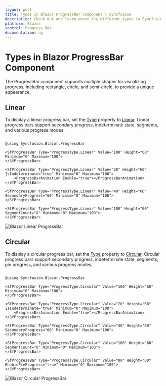 ```yaml
---
layout: post
title: Types in Blazor ProgressBar Component | Syncfusion
description: Check out and learn about the different types in Syncfusion Blazor ProgressBar component and much more details.
platform: Blazor
control: Progress Bar
documentation: ug
---
```


# Types in Blazor ProgressBar Component

The ProgressBar component supports multiple shapes for visualizing progress, including rectangle, circle, and semi-circle, to provide a unique appearance.

## Linear

To display a linear progress bar, set the [Type](https://help.syncfusion.com/cr/blazor/Syncfusion.Blazor.ProgressBar.ProgressType.html) property to [Linear](https://help.syncfusion.com/cr/blazor/Syncfusion.Blazor.ProgressBar.ProgressType.html#Syncfusion_Blazor_ProgressBar_ProgressType_Linear). Linear progress bars support secondary progress, indeterminate state, segments, and various progress modes.

```cshtml

@using Syncfusion.Blazor.ProgressBar

<SfProgressBar Type="ProgressType.Linear" Value="100" Height="60" Minimum="0" Maximum="100">
</SfProgressBar>

<SfProgressBar Type="ProgressType.Linear" Value="20" Height="60" IsIndeterminate="true" Minimum="0" Maximum="100">
    <ProgressBarAnimation Enable="true"></ProgressBarAnimation>
</SfProgressBar>

<SfProgressBar Type="ProgressType.Linear" Value="40" Height="60" SecondaryProgress="60" Minimum="0" Maximum="100">
</SfProgressBar>

<SfProgressBar Type="ProgressType.Linear" Value="100" Height="60" SegmentCount="8" Minimum="0" Maximum="100">
</SfProgressBar>

```

![Blazor Linear ProgressBar](images/blazor-progressbar-with-linear.png)

## Circular

To display a circular progress bar, set the [Type](https://help.syncfusion.com/cr/blazor/Syncfusion.Blazor.ProgressBar.ProgressType.html) property to [Circular](https://help.syncfusion.com/cr/blazor/Syncfusion.Blazor.ProgressBar.ProgressType.html#Syncfusion_Blazor_ProgressBar_ProgressType_Circular). Circular progress bars support secondary progress, indeterminate state, segments, pie progress, and various progress modes.

```cshtml

@using Syncfusion.Blazor.ProgressBar

<SfProgressBar Type="ProgressType.Circular" Value="100" Height="60" Minimum="0" Maximum="100">
</SfProgressBar>

<SfProgressBar Type="ProgressType.Circular" Value="20" Height="60" IsIndeterminate="true" Minimum="0" Maximum="100">
    <ProgressBarAnimation Enable="true"></ProgressBarAnimation>
</SfProgressBar>

<SfProgressBar Type="ProgressType.Circular" Value="40" Height="60" SecondaryProgress="60" Minimum="0" Maximum="100">
</SfProgressBar>

<SfProgressBar Type="ProgressType.Circular" Value="100" Height="60" SegmentCount="8" Minimum="0" Maximum="100">
</SfProgressBar>

<SfProgressBar Type="ProgressType.Circular" Value="80" Height="60" EnablePieProgress="true" Minimum="0" Maximum="100">
</SfProgressBar>

```

![Blazor Circular ProgressBar](images/blazor-progressbar-with-circular.png)
